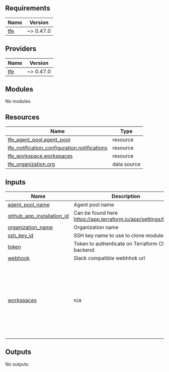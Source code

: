 <!-- BEGINNING OF PRE-COMMIT-TERRAFORM DOCS HOOK -->
## Requirements

| Name | Version |
|------|---------|
| <a name="requirement_tfe"></a> [tfe](#requirement\_tfe) | ~> 0.47.0 |

## Providers

| Name | Version |
|------|---------|
| <a name="provider_tfe"></a> [tfe](#provider\_tfe) | ~> 0.47.0 |

## Modules

No modules.

## Resources

| Name | Type |
|------|------|
| [tfe_agent_pool.agent_pool](https://registry.terraform.io/providers/hashicorp/tfe/latest/docs/resources/agent_pool) | resource |
| [tfe_notification_configuration.notifications](https://registry.terraform.io/providers/hashicorp/tfe/latest/docs/resources/notification_configuration) | resource |
| [tfe_workspace.workspaces](https://registry.terraform.io/providers/hashicorp/tfe/latest/docs/resources/workspace) | resource |
| [tfe_organization.org](https://registry.terraform.io/providers/hashicorp/tfe/latest/docs/data-sources/organization) | data source |

## Inputs

| Name | Description | Type | Default | Required |
|------|-------------|------|---------|:--------:|
| <a name="input_agent_pool_name"></a> [agent\_pool\_name](#input\_agent\_pool\_name) | Agent pool name | `string` | `"infra"` | no |
| <a name="input_github_app_installation_id"></a> [github\_app\_installation\_id](#input\_github\_app\_installation\_id) | Can be found here https://app.terraform.io/app/settings/tokens | `string` | n/a | yes |
| <a name="input_organization_name"></a> [organization\_name](#input\_organization\_name) | Organization name | `string` | `"thibaultserti"` | no |
| <a name="input_ssh_key_id"></a> [ssh\_key\_id](#input\_ssh\_key\_id) | SSH key name to use to clone modules | `string` | n/a | yes |
| <a name="input_token"></a> [token](#input\_token) | Token to authenticate on Terraform Cloud backend | `string` | n/a | yes |
| <a name="input_webhook"></a> [webhook](#input\_webhook) | Slack compatible webhhok url | `string` | n/a | yes |
| <a name="input_workspaces"></a> [workspaces](#input\_workspaces) | n/a | <pre>list(object({<br>    name              = string<br>    description       = string<br>    execution_mode    = optional(string, "agent")<br>    notification_type = optional(string, "slack")<br>    working_directory = optional(string)<br>    vcs_repo          = optional(string, "thibaultserti/terraform")<br>    auto_apply        = optional(bool, true)<br>    webhhok           = optional(string)<br>  }))</pre> | n/a | yes |

## Outputs

No outputs.
<!-- END OF PRE-COMMIT-TERRAFORM DOCS HOOK -->
